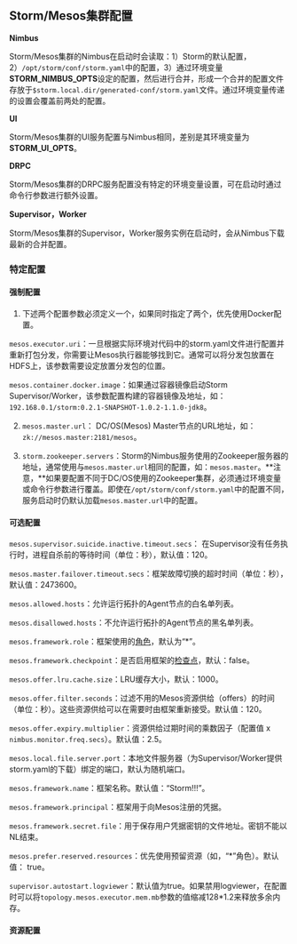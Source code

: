 ## Storm/Mesos集群配置

**Nimbus**

Storm/Mesos集群的Nimbus在启动时会读取：1）Storm的默认配置，2）`/opt/storm/conf/storm.yaml`中的配置，3）通过环境变量**STORM_NIMBUS_OPTS**设定的配置，然后进行合并，形成一个合并的配置文件存放于`$storm.local.dir/generated-conf/storm.yaml`文件。通过环境变量传递的设置会覆盖前两处的配置。

**UI**

Storm/Mesos集群的UI服务配置与Nimbus相同，差别是其环境变量为**STORM_UI_OPTS**。

**DRPC**

Storm/Mesos集群的DRPC服务配置没有特定的环境变量设置，可在启动时通过命令行参数进行额外设置。

**Supervisor，Worker**

Storm/Mesos集群的Supervisor，Worker服务实例在启动时，会从Nimbus下载最新的合并配置。

### 特定配置

#### 强制配置

1. 下述两个配置参数必须定义一个，如果同时指定了两个，优先使用Docker配置。
  
  `mesos.executor.uri`：一旦根据实际环境对代码中的storm.yaml文件进行配置并重新打包分发，你需要让Mesos执行器能够找到它。通常可以将分发包放置在HDFS上，该参数需要设定放置分发包的位置。

  `mesos.container.docker.image`：如果通过容器镜像启动Storm Supervisor/Worker，该参数配置构建的容器镜像及地址，如：`192.168.0.1/storm:0.2.1-SNAPSHOT-1.0.2-1.1.0-jdk8`。

2. `mesos.master.url`： DC/OS(Mesos) Master节点的URL地址，如：`zk://mesos.master:2181/mesos`。

3. `storm.zookeeper.servers`：Storm的Nimbus服务使用的Zookeeper服务器的地址，通常使用与`mesos.master.url`相同的配置，如：`mesos.master`。**注意，**如果要配置不同于DC/OS使用的Zookeeper集群，必须通过环境变量或命令行参数进行覆盖。即使在`/opt/storm/conf/storm.yaml`中的配置不同，服务启动时仍默认加载`mesos.master.url`中的配置。

#### 可选配置

`mesos.supervisor.suicide.inactive.timeout.secs`： 在Supervisor没有任务执行时，进程自杀前的等待时间（单位：秒），默认值：120。

`mesos.master.failover.timeout.secs`：框架故障切换的超时时间（单位：秒），默认值：2473600。

`mesos.allowed.hosts`：允许运行拓扑的Agent节点的白名单列表。

`mesos.disallowed.hosts`：不允许运行拓扑的Agent节点的黑名单列表。

`mesos.framework.role`：框架使用的[角色](/dcos-mesos-roles.md)，默认为“*”。

`mesos.framework.checkpoint`：是否启用框架的[检查点](/dcos-mesos-agent-recovery.md)，默认：false。

`mesos.offer.lru.cache.size`：LRU缓存大小，默认：1000。

`mesos.offer.filter.seconds`：过滤不用的Mesos资源供给（offers）的时间（单位：秒）。这些资源供给可以在需要时由框架重新接受。默认值：120。

`mesos.offer.expiry.multiplier`：资源供给过期时间的乘数因子（配置值 x `nimbus.monitor.freq.secs`）。默认值：2.5。

`mesos.local.file.server.port`：本地文件服务器（为Supervisor/Worker提供storm.yaml的下载）绑定的端口，默认为随机端口。

`mesos.framework.name`：框架名称。默认值：“Storm!!!”。

`mesos.framework.principal`：框架用于向Mesos注册的凭据。

`mesos.framework.secret.file`：用于保存用户凭据密钥的文件地址。密钥不能以NL结束。

`mesos.prefer.reserved.resources`：优先使用预留资源（如，“*”角色）。默认值： true。

`supervisor.autostart.logviewer`：默认值为true。如果禁用logviewer，在配置时可以将`topology.mesos.executor.mem.mb`参数的值缩减128*1.2来释放多余内存。

#### 资源配置

